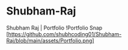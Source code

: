 # Shubham-Raj
Shubham Raj | Portfolio
!Portfolio Snap [https://github.com/shubhcoding01/Shubham-Raj/blob/main/assets/Portfolio.png]
